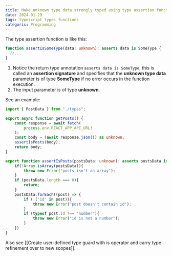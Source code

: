 ```yaml
---
title: Make unknown type data strongly typed using type assertion function
date: 2024-01-29
tags: typescript types functions
categoris: Programming
---
```


The type assertion function is like this:

```typescript
function assertIsSomeType(data: unknown): asserts data is SomeType {
  //...
}
```

1. Notice the return type annotation `asserts data is SomeType`, this is called an **assertion signature** and specifies that the **unknown type data** parameter is of type **SomeType** if no error occurs in the function execution.
2. The input parameter is of type **unknown**.

See an example:

```typescript
import { PostData } from "./types";

export async function getPosts() {
    const response = await fetch(
        process.env.REACT_APP_API_URL!
    );
    const body = (await response.json()) as unknown;
    assertIsPosts(body);
    return body;
}

export function assertIsPosts(postsData: unknown): asserts postsData is PostData[] {
    if(!Array.isArray(postsData)){
        throw new Error("posts isn't an array");
    }
    if (postsData.length === 0){
        return;
    }
    postsData.forEach((post) => {
        if (!('id' in post)){
            throw new Error("post doesn't contain id");
        }
        if (typeof post.id !== "number"){
            throw new Error("id is not a number");
        }
    })
}
```

Also see [[Create user-defined type guard with is operator and carry type refinement over to new scopes]].